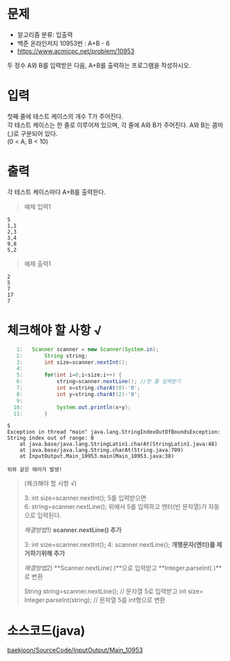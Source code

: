 # 문제

- 알고리즘 분류: 입출력
- 백준 온라인저지 10953번 : A+B - 6
- https://www.acmicpc.net/problem/10953

두 정수 A와 B를 입력받은 다음, A+B를 출력하는 프로그램을 작성하시오.

# 입력

첫째 줄에 테스트 케이스의 개수 T가 주어진다.  
각 테스트 케이스는 한 줄로 이루어져 있으며, 각 줄에 A와 B가 주어진다. A와 B는 콤마(,)로 구분되어 있다.  
 (0 < A, B < 10)

# 출력

각 테스트 케이스마다 A+B를 출력한다.

> 예제 입력1

```
5
1,1
2,3
3,4
9,8
5,2
```

> 예제 출력1

```
2
5
7
17
7
```
# 체크해야 할 사항 √
```java
   1: 	Scanner scanner = new Scanner(System.in);
   2: 		String string;
   3: 		int size=scanner.nextInt();
   4: 		
   5: 		for(int i=0;i<size;i++) {
   6: 			string=scanner.nextLine(); //한 줄 입력받기
   7: 			int x=string.charAt(0)-'0';
   8: 			int y=string.charAt(2)-'0';
   9: 	
  10: 			System.out.println(x+y);
  11: 		}
```
```
5
Exception in thread "main" java.lang.StringIndexOutOfBoundsException: String index out of range: 0
	at java.base/java.lang.StringLatin1.charAt(StringLatin1.java:48)
	at java.base/java.lang.String.charAt(String.java:709)
	at InputOutput.Main_10953.main(Main_10953.java:38)  

위와 같은 에러가 발생!
```

> (체크해야 할 사항 √)
>
> 3: int size=scanner.nextInt();  5를 입력받으면   
>6: string=scanner.nextLine();  위에서 5를 입력하고  엔터(빈 문자열)가 자동으로 입력된다.
> 
>*해결방법1)* **scanner.nextLine() 추가**
> 
> 3: int size=scanner.nextInt();
> 4: scanner.nextLine();  **개행문자(엔터)를 제거하기위해 추가** 
> 
> *해결방법2)* **Scanner.nextLine( )**으로 입력받고 **Integer.parseInt( )**로 변환
> 
>String string=scanner.nextLine(); // 문자열 5로 입력받고
> int size= Integer.parseInt(string); // 문자열 5를 int형으로 변환

# 소스코드(java)

[baekjoon/SourceCode/InputOutput/Main_10953](https://github.com/DevLimK1/Algorithm/blob/master/baekjoon/SourceCode/src/InputOutput/Main_10953.java)

